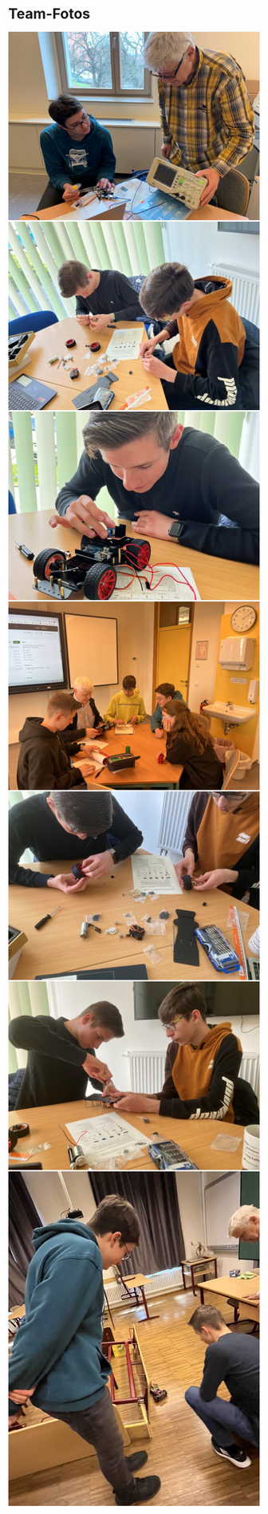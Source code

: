 # Team-Fotos

![](Datei3-2023-05-03-15.17.13.jpg)
![](Datei4-2023-05-03-15.17.15.jpg)
![](Datei6-2023-05-03-15.17.18.jpg)
![](Datei11-2023-05-03-15.17.28.jpg)
![](IMG_6679.JPG)
![](IMG_6682.JPG)
![](0EDD9196-F78D-434F-8973-34CCAA2511B8_1_105_c.jpeg)
![]()
